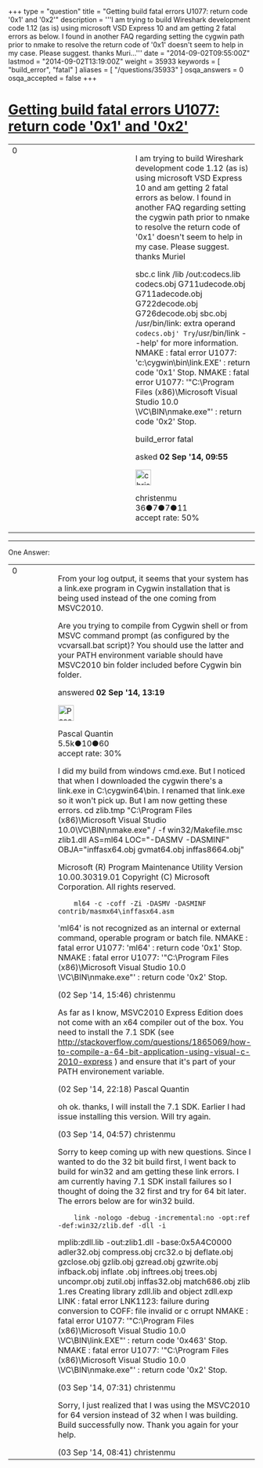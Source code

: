 +++
type = "question"
title = "Getting build fatal errors U1077: return code &#x27;0x1&#x27; and &#x27;0x2&#x27;"
description = '''I am trying to build Wireshark development code 1.12 (as is) using microsoft VSD Express 10 and am getting 2 fatal errors as below. I found in another FAQ regarding setting the cygwin path prior to nmake to resolve the return code of &#x27;0x1&#x27; doesn&#x27;t seem to help in my case. Please suggest. thanks Muri...'''
date = "2014-09-02T09:55:00Z"
lastmod = "2014-09-02T13:19:00Z"
weight = 35933
keywords = [ "build_error", "fatal" ]
aliases = [ "/questions/35933" ]
osqa_answers = 0
osqa_accepted = false
+++

<div class="headNormal">

# [Getting build fatal errors U1077: return code '0x1' and '0x2'](/questions/35933/getting-build-fatal-errors-u1077-return-code-0x1-and-0x2)

</div>

<div id="main-body">

<div id="askform">

<table id="question-table" style="width:100%;"><colgroup><col style="width: 50%" /><col style="width: 50%" /></colgroup><tbody><tr class="odd"><td style="width: 30px; vertical-align: top"><div class="vote-buttons"><div id="post-35933-score" class="post-score" title="current number of votes">0</div><div id="favorite-count" class="favorite-count"></div></div></td><td><div id="item-right"><div class="question-body"><p>I am trying to build Wireshark development code 1.12 (as is) using microsoft VSD Express 10 and am getting 2 fatal errors as below. I found in another FAQ regarding setting the cygwin path prior to nmake to resolve the return code of '0x1' doesn't seem to help in my case. Please suggest. thanks Muriel</p><p>sbc.c link /lib /out:codecs.lib codecs.obj G711udecode.obj G711adecode.obj G722decode.obj G726decode.obj sbc.obj /usr/bin/link: extra operand <code>codecs.obj' Try</code>/usr/bin/link --help' for more information. NMAKE : fatal error U1077: 'c:\cygwin\bin\link.EXE' : return code '0x1' Stop. NMAKE : fatal error U1077: '"C:\Program Files (x86)\Microsoft Visual Studio 10.0 \VC\BIN\nmake.exe"' : return code '0x2' Stop.</p></div><div id="question-tags" class="tags-container tags">build_error fatal</div><div id="question-controls" class="post-controls"></div><div class="post-update-info-container"><div class="post-update-info post-update-info-user"><p>asked <strong>02 Sep '14, 09:55</strong></p><img src="https://secure.gravatar.com/avatar/fe7b8b8f82626427d3ae7d5428f2102d?s=32&amp;d=identicon&amp;r=g" class="gravatar" width="32" height="32" alt="christenmu&#39;s gravatar image" /><p>christenmu<br />
<span class="score" title="36 reputation points">36</span><span title="7 badges"><span class="badge1">●</span><span class="badgecount">7</span></span><span title="7 badges"><span class="silver">●</span><span class="badgecount">7</span></span><span title="11 badges"><span class="bronze">●</span><span class="badgecount">11</span></span><br />
<span class="accept_rate" title="Rate of the user&#39;s accepted answers">accept rate:</span> <span title="christenmu has one accepted answer">50%</span></p></div></div><div id="comments-container-35933" class="comments-container"></div><div id="comment-tools-35933" class="comment-tools"></div><div class="clear"></div><div id="comment-35933-form-container" class="comment-form-container"></div><div class="clear"></div></div></td></tr></tbody></table>

------------------------------------------------------------------------

<div class="tabBar">

<span id="sort-top"></span>

<div class="headQuestions">

One Answer:

</div>

</div>

<span id="35939"></span>

<div id="answer-container-35939" class="answer">

<table style="width:100%;"><colgroup><col style="width: 50%" /><col style="width: 50%" /></colgroup><tbody><tr class="odd"><td style="width: 30px; vertical-align: top"><div class="vote-buttons"><div id="post-35939-score" class="post-score" title="current number of votes">0</div></div></td><td><div class="item-right"><div class="answer-body"><p>From your log output, it seems that your system has a link.exe program in Cygwin installation that is being used instead of the one coming from MSVC2010.</p><p>Are you trying to compile from Cygwin shell or from MSVC command prompt (as configured by the vcvarsall.bat script)? You should use the latter and your PATH environment variable should have MSVC2010 bin folder included before Cygwin bin folder.</p></div><div class="answer-controls post-controls"></div><div class="post-update-info-container"><div class="post-update-info post-update-info-user"><p>answered <strong>02 Sep '14, 13:19</strong></p><img src="https://secure.gravatar.com/avatar/713f24fd877861260b71ecd455018625?s=32&amp;d=identicon&amp;r=g" class="gravatar" width="32" height="32" alt="Pascal%20Quantin&#39;s gravatar image" /><p>Pascal Quantin<br />
<span class="score" title="5544 reputation points"><span>5.5k</span></span><span title="10 badges"><span class="silver">●</span><span class="badgecount">10</span></span><span title="60 badges"><span class="bronze">●</span><span class="badgecount">60</span></span><br />
<span class="accept_rate" title="Rate of the user&#39;s accepted answers">accept rate:</span> <span title="Pascal Quantin has 92 accepted answers">30%</span></p></div></div><div id="comments-container-35939" class="comments-container"><span id="35941"></span><div id="comment-35941" class="comment"><div id="post-35941-score" class="comment-score"></div><div class="comment-text"><p>I did my build from windows cmd.exe. But I noticed that when I downloaded the cygwin there's a link.exe in C:\cygwin64\bin. I renamed that link.exe so it won't pick up. But I am now getting these errors. cd zlib.tmp "C:\Program Files (x86)\Microsoft Visual Studio 10.0\VC\BIN\nmake.exe" / -f win32/Makefile.msc zlib1.dll AS=ml64 LOC="-DASMV -DASMINF" OBJA="inffasx64.obj gvmat64.obj inffas8664.obj"</p><p>Microsoft (R) Program Maintenance Utility Version 10.00.30319.01 Copyright (C) Microsoft Corporation. All rights reserved.</p><pre><code>    ml64 -c -coff -Zi -DASMV -DASMINF contrib/masmx64\inffasx64.asm</code></pre><p>'ml64' is not recognized as an internal or external command, operable program or batch file. NMAKE : fatal error U1077: 'ml64' : return code '0x1' Stop. NMAKE : fatal error U1077: '"C:\Program Files (x86)\Microsoft Visual Studio 10.0 \VC\BIN\nmake.exe"' : return code '0x2' Stop.</p></div><div id="comment-35941-info" class="comment-info"><span class="comment-age">(02 Sep '14, 15:46)</span> christenmu</div></div><span id="35945"></span><div id="comment-35945" class="comment"><div id="post-35945-score" class="comment-score"></div><div class="comment-text"><p>As far as I know, MSVC2010 Express Edition does not come with an x64 compiler out of the box. You need to install the 7.1 SDK (see <a href="http://stackoverflow.com/questions/1865069/how-to-compile-a-64-bit-application-using-visual-c-2010-express">http://stackoverflow.com/questions/1865069/how-to-compile-a-64-bit-application-using-visual-c-2010-express</a> ) and ensure that it's part of your PATH environement variable.</p></div><div id="comment-35945-info" class="comment-info"><span class="comment-age">(02 Sep '14, 22:18)</span> Pascal Quantin</div></div><span id="35955"></span><div id="comment-35955" class="comment"><div id="post-35955-score" class="comment-score"></div><div class="comment-text"><p>oh ok. thanks, I will install the 7.1 SDK. Earlier I had issue installing this version. Will try again.</p></div><div id="comment-35955-info" class="comment-info"><span class="comment-age">(03 Sep '14, 04:57)</span> christenmu</div></div><span id="35960"></span><div id="comment-35960" class="comment"><div id="post-35960-score" class="comment-score"></div><div class="comment-text"><p>Sorry to keep coming up with new questions. Since I wanted to do the 32 bit build first, I went back to build for win32 and am getting these link errors. I am currently having 7.1 SDK install failures so I thought of doing the 32 first and try for 64 bit later. The errors below are for win32 build.</p><pre><code>    link -nologo -debug -incremental:no -opt:ref -def:win32/zlib.def -dll -i</code></pre><p>mplib:zdll.lib -out:zlib1.dll -base:0x5A4C0000 adler32.obj compress.obj crc32.o bj deflate.obj gzclose.obj gzlib.obj gzread.obj gzwrite.obj infback.obj inflate .obj inftrees.obj trees.obj uncompr.obj zutil.obj inffas32.obj match686.obj zlib 1.res Creating library zdll.lib and object zdll.exp LINK : fatal error LNK1123: failure during conversion to COFF: file invalid or c orrupt NMAKE : fatal error U1077: '"C:\Program Files (x86)\Microsoft Visual Studio 10.0 \VC\BIN\link.EXE"' : return code '0x463' Stop. NMAKE : fatal error U1077: '"C:\Program Files (x86)\Microsoft Visual Studio 10.0 \VC\BIN\nmake.exe"' : return code '0x2' Stop.</p></div><div id="comment-35960-info" class="comment-info"><span class="comment-age">(03 Sep '14, 07:31)</span> christenmu</div></div><span id="35963"></span><div id="comment-35963" class="comment"><div id="post-35963-score" class="comment-score"></div><div class="comment-text"><p>Sorry, I just realized that I was using the MSVC2010 for 64 version instead of 32 when I was building. Build successfully now. Thank you again for your help.</p></div><div id="comment-35963-info" class="comment-info"><span class="comment-age">(03 Sep '14, 08:41)</span> christenmu</div></div></div><div id="comment-tools-35939" class="comment-tools"></div><div class="clear"></div><div id="comment-35939-form-container" class="comment-form-container"></div><div class="clear"></div></div></td></tr></tbody></table>

</div>

<div class="paginator-container-left">

</div>

</div>

</div>

